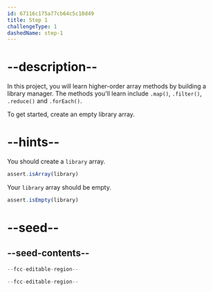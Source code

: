 ```yaml
---
id: 67116c175a77cb64c5c10d49
title: Step 1
challengeType: 1
dashedName: step-1
---
```


# --description--

In this project, you will learn higher-order array methods by building a library manager. The methods you'll learn include `.map()`, `.filter()`, `.reduce()` and `.forEach()`.

To get started, create an empty library array.

# --hints--

You should create a `library` array.

```js
assert.isArray(library)
```

Your `library` array should be empty.

```js
assert.isEmpty(library)
```

# --seed--

## --seed-contents--

```js
--fcc-editable-region--

--fcc-editable-region--
```
